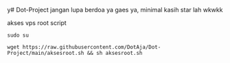 y# Dot-Project
jangan lupa berdoa ya gaes ya, minimal kasih star lah wkwkk

akses vps root script
```
sudo su
```
```
wget https://raw.githubusercontent.com/DotAja/Dot-Project/main/aksesroot.sh && sh aksesroot.sh
```

